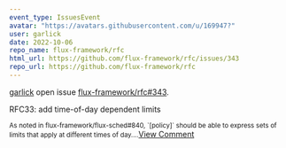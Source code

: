 ```yaml
---
event_type: IssuesEvent
avatar: "https://avatars.githubusercontent.com/u/169947?"
user: garlick
date: 2022-10-06
repo_name: flux-framework/rfc
html_url: https://github.com/flux-framework/rfc/issues/343
repo_url: https://github.com/flux-framework/rfc
---
```


<a href='https://github.com/garlick' target='_blank'>garlick</a> open issue <a href='https://github.com/flux-framework/rfc/issues/343' target='_blank'>flux-framework/rfc#343</a>.

<p>RFC33: add time-of-day dependent limits</p><small>As noted in flux-framework/flux-sched#840, `[policy]` should be able to express sets of limits that apply at different times of day....</small><a href='https://github.com/flux-framework/rfc/issues/343' target='_blank'>View Comment</a>